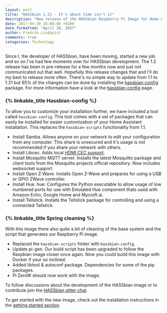 ```yaml
---
layout: post
title: "HASSbian 1.21 - It's about time isn't it"
description: "New release of the HASSbian Raspberry Pi Image for Home Assistant"
date: 2017-04-30 16:00:00 +0100
date_formatted: "April 30, 2017"
author: Fredrik Lindqvist
comments: true
categories: Technology
---
```


Since I, the developer of HASSbian, have been moving, started a new job and so on I've had few moments over for HASSbian development. The 1.2 release has been in pre-release for a few months now and just not communicated out that well. Hopefully this release changes that and I'll do my best to release more often. There's no simple way to update from 1.1 to 1.21 but 95% of the changes can be done by installing the [hassbian-config][hassbian-config-release] package. For more information have a look at the [hassbian-config][hassbian-repo] page.

### {% linkable_title Hassbian-config %}

To allow you to customize your installation further, we have included a tool called `hassbian-config`. This tool comes with a set of packages that can easily be installed for easier customization of your Home Assistant installation. This replaces the `hassbian-scripts` functionality from 1.1.

  - Install Samba. Allows anyone on your network to edit your configuration from any computer. This share is unsecured and it's usage is not recommended if you share your network with others.
  - Install Libcec. Adds local [HDMI CEC support][cec].
  - Install Mosquitto MQTT server. Installs the latest Mosquitto package and client tools from the Mosquitto projects official repository. Now includes websocket support.
  - Install Open Z-Wave. Installs Open Z-Wave and prepares for using a USB or GPIO ZWave controller.
  - Install Hue. hue: Configures the Python executable to allow usage of low numbered ports for use with Emulated Hue component thats used with Amazon Echo, Google Home and Mycroft.ai.
  - Install Tellstick. Installs the Tellstick package for controlling and using a connected Tellstick.

### {% linkable_title Spring cleaning %}

With this image there also quite a bit of cleaning of the base system and the script that generates our Raspberry Pi image.

  - Replaced the `hassbian-scripts` folder with `hassbian-config`.
  - Update pi-gen. Our build script has been upgraded to follow the Raspbian image closer once again. Now you could build this image with Docker if your so inclined.
  - Added libtool & autoconf  package. Dependencies for some of the pip packages.
  - Pi ZeroW should now work with the image.

To follow discussions about the development of the HASSbian image or to contribute join the [HASSbian gitter chat][hassbian-gitter].

To get started with the new image, check out the installation instructions in the [getting started section][gs-image].

[cec]: /components/hdmi_cec/
[hassbian-repo]: https://github.com/home-assistant/hassbian-scripts/
[hassbian-config-release]: https://github.com/home-assistant/hassbian-scripts/releases/latest
[hassbian-gitter]: https://gitter.im/home-assistant/hassbian
[gs-image]: /getting-started/installation-raspberry-pi-image/
